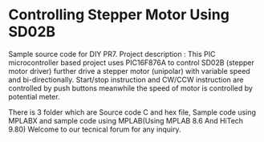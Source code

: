 # Controlling Stepper Motor Using SD02B
Sample source code for DIY PR7. Project description : This PIC microcontroller based project uses PIC16F876A to control SD02B (stepper motor driver) further drive a stepper motor (unipolar) with variable speed and bi-directionally. Start/stop instruction and CW/CCW instruction are controlled by push buttons meanwhile the speed of motor is controlled by potential meter. 

There is 3 folder which are Source code C and hex file, Sample code using MPLABX and sample code using MPLAB(Using MPLAB 8.6 And HiTech 9.80) Welcome to our tecnical forum for any inquiry.
